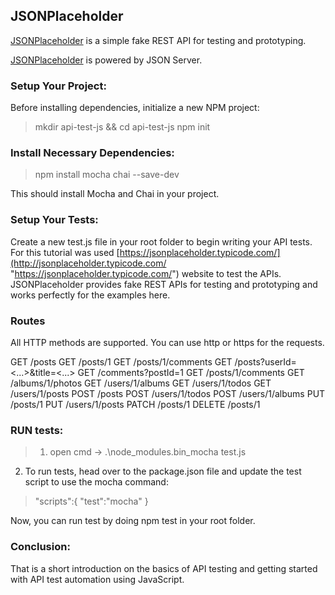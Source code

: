 ## JSONPlaceholder

[JSONPlaceholder](http://jsonplaceholder.typicode.com/ "JSONPlaceholder") is a simple fake REST API for testing and prototyping.

[JSONPlaceholder](http://jsonplaceholder.typicode.com/ "JSONPlaceholder") is powered by JSON Server.

### Setup Your Project:
Before installing dependencies, initialize a new NPM project:

> mkdir api-test-js && cd api-test-js
npm init

### Install Necessary Dependencies:
> npm install mocha chai --save-dev

This should install Mocha and Chai in your project.

### Setup Your Tests:

Create a new test.js file in your root folder to begin writing your API tests. For this tutorial was used [https://jsonplaceholder.typicode.com/](http://jsonplaceholder.typicode.com/ "https://jsonplaceholder.typicode.com/") website to test the APIs. JSONPlaceholder provides fake REST APIs for testing and prototyping and works perfectly for the examples here.


### Routes
All HTTP methods are supported. You can use http or https for the requests.

GET	 /posts
GET	 /posts/1
GET	 /posts/1/comments
GET  /posts?userId=<...>&title=<...>
GET	 /comments?postId=1
GET  /posts/1/comments
GET  /albums/1/photos
GET  /users/1/albums
GET  /users/1/todos
GET  /users/1/posts
POST /posts
POST /users/1/todos
POST /users/1/albums
PUT	 /posts/1
PUT  /users/1/posts
PATCH	/posts/1
DELETE	/posts/1

### RUN tests:

>1) open cmd -> .\node_modules\.bin\_mocha test.js
2) To run tests, head over to the package.json  file and update the test script to use the mocha command:

>"scripts":{
   "test":"mocha"
 }

Now, you can run test by doing npm test in your root folder.

### Conclusion:
That is a short introduction on the basics of API testing and getting started with API test automation using JavaScript.
